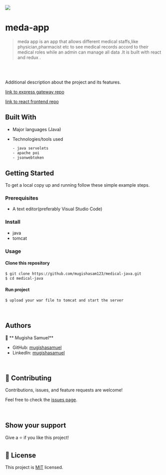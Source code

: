 
![](https://img.shields.io/badge/meda-app-pink)

# meda-app

> meda app  is an app that allows different medical staffs,like physician,pharmacist etc to see medical records accord to their medical roles while an admin can manage all data .It is built with react and redux .

<br/>

<br/>

Additional description about the project and its features.

[link to express gateway repo](https://github.com/mugishasam123/medical-express)

[link to react frontend repo](https://github.com/mugishasam123/medical-react)

## Built With

- Major languages (Java)
- Technologies/tools used

  ```bash
  - java servelets
  - apache poi
  - jsonwebtoken

  ```

## Getting Started

To get a local copy up and running follow these simple example steps.

### Prerequisites

- A text editor(preferably Visual Studio Code)

### Install

- java
- tomcat

### Usage

#### Clone this repository

```bash
$ git clone https://github.com/mugishasam123/medical-java.git
$ cd medical-java
```

#### Run project

```bash
$ upload your war file to tomcat and start the server
```

<br>

## Authors

👤 ** Mugisha Samuel**

- GitHub: [mugishasamuel](https://github.com/mugishasam123)
- LinkedIn: [mugishasamuel](https://www.linkedin.com/in/mugisha-samuel-55a905208/)

<br>

## 🤝 Contributing

Contributions, issues, and feature requests are welcome!

Feel free to check the [issues page](https://github.com/mugishasam123/medical-java/issues).

<br>

## Show your support

Give a ⭐️ if you like this project!

## 📝 License

This project is [MIT](https://opensource.org/licenses/MIT) licensed.
